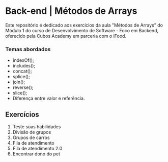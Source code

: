 # Back-end | Métodos de Arrays

Este repositório é dedicado aos exercícios da aula "Métodos de Arrays" do Módulo 1 do curso de Desenvolvimento de Software - Foco em Backend, oferecido pela Cubos Academy em parceria com o iFood.

### Temas abordados

- indexOf();
- includes();
- concat();
- splice();
- join();    
- reverse();
- slice();
- Diferença entre valor e referência.

## Exercícios

1. Teste suas habilidades
2. Divisão de grupos
3. Grupos de carros
4. Fila de atendimento
5. Fila de atendimento 2.0
6. Encontrar dono do pet
